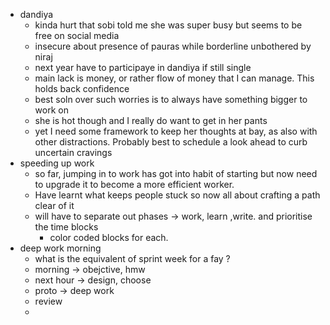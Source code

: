 - dandiya
	- kinda hurt that sobi told me she was super busy but seems to be free on social media
	- insecure about presence of pauras while borderline unbothered by niraj
	- next year have to participaye in dandiya if still single
	- main lack is money, or rather flow of money that I can manage. This holds back confidence
	- best soln over such worries is to always have something bigger to work on 
	- she is hot though and I really do want to get in her pants
	- yet I need some framework to keep her thoughts at bay, as also with other distractions. Probably best to schedule a look ahead to curb uncertain cravings
- speeding up work
	- so far, jumping in to work has got into habit of starting but now need to upgrade it to become a more efficient worker. 
	- Have learnt what keeps people stuck so now all about crafting a path clear of it  
	- will have to separate out phases -> work, learn ,write. and prioritise the time blocks
		- color coded blocks for each. 
- deep work morning
	- what is the equivalent of sprint week for a fay ?
	- morning -> obejctive, hmw
	- next hour -> design, choose
	- proto -> deep work
	- review
	- 